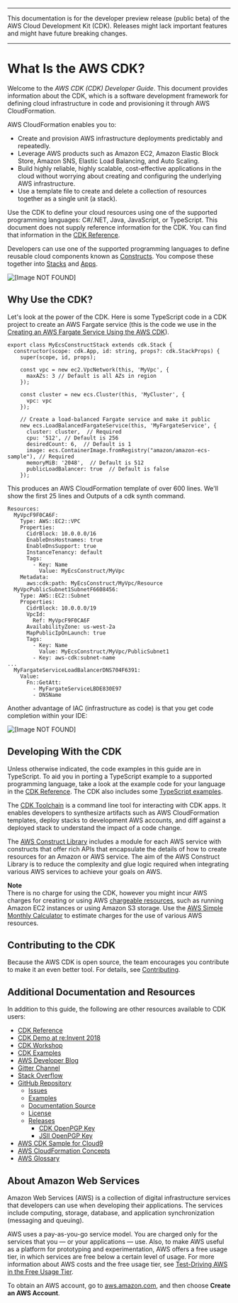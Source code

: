 --------

This documentation is for the developer preview release \(public beta\) of the AWS Cloud Development Kit \(CDK\)\. Releases might lack important features and might have future breaking changes\.

--------

# What Is the AWS CDK?<a name="what-is"></a>

Welcome to the *AWS CDK \(CDK\) Developer Guide*\. This document provides information about the CDK, which is a software development framework for defining cloud infrastructure in code and provisioning it through AWS CloudFormation\.

AWS CloudFormation enables you to:
+ Create and provision AWS infrastructure deployments predictably and repeatedly\.
+ Leverage AWS products such as Amazon EC2, Amazon Elastic Block Store, Amazon SNS, Elastic Load Balancing, and Auto Scaling\.
+ Build highly reliable, highly scalable, cost\-effective applications in the cloud without worrying about creating and configuring the underlying AWS infrastructure\.
+ Use a template file to create and delete a collection of resources together as a single unit \(a stack\)\.

Use the CDK to define your cloud resources using one of the supported programming languages: C\#/\.NET, Java, JavaScript, or TypeScript\. This document does not supply reference information for the CDK\. You can find that information in the [CDK Reference](https://awslabs.github.io/aws-cdk/)\.

Developers can use one of the supported programming languages to define reusable cloud components known as [Constructs](constructs.md)\. You compose these together into [Stacks](apps_and_stacks.md#stacks) and [Apps](apps_and_stacks.md#apps)\.

![\[Image NOT FOUND\]](http://docs.aws.amazon.com/CDK/latest/guide/images/AppStacks.png)

## Why Use the CDK?<a name="why_use_cdk"></a>

Let's look at the power of the CDK\. Here is some TypeScript code in a CDK project to create an AWS Fargate service \(this is the code we use in the [Creating an AWS Fargate Service Using the AWS CDK](ecs_example.md)\)\.

```
export class MyEcsConstructStack extends cdk.Stack {
  constructor(scope: cdk.App, id: string, props?: cdk.StackProps) {
    super(scope, id, props);

    const vpc = new ec2.VpcNetwork(this, 'MyVpc', {
      maxAZs: 3 // Default is all AZs in region
    });

    const cluster = new ecs.Cluster(this, 'MyCluster', {
      vpc: vpc
    });

    // Create a load-balanced Fargate service and make it public
    new ecs.LoadBalancedFargateService(this, 'MyFargateService', {
      cluster: cluster,  // Required
      cpu: '512', // Default is 256
      desiredCount: 6,  // Default is 1
      image: ecs.ContainerImage.fromRegistry("amazon/amazon-ecs-sample"), // Required
      memoryMiB: '2048',  // Default is 512
      publicLoadBalancer: true  // Default is false
    });
```

This produces an AWS CloudFormation template of over 600 lines\. We'll show the first 25 lines and Outputs of a cdk synth command\.

```
Resources:
  MyVpcF9F0CA6F:
    Type: AWS::EC2::VPC
    Properties:
      CidrBlock: 10.0.0.0/16
      EnableDnsHostnames: true
      EnableDnsSupport: true
      InstanceTenancy: default
      Tags:
        - Key: Name
          Value: MyEcsConstruct/MyVpc
    Metadata:
      aws:cdk:path: MyEcsConstruct/MyVpc/Resource
  MyVpcPublicSubnet1SubnetF6608456:
    Type: AWS::EC2::Subnet
    Properties:
      CidrBlock: 10.0.0.0/19
      VpcId:
        Ref: MyVpcF9F0CA6F
      AvailabilityZone: us-west-2a
      MapPublicIpOnLaunch: true
      Tags:
        - Key: Name
          Value: MyEcsConstruct/MyVpc/PublicSubnet1
        - Key: aws-cdk:subnet-name
...
  MyFargateServiceLoadBalancerDNS704F6391:
    Value:
      Fn::GetAtt:
        - MyFargateServiceLBDE830E97
        - DNSName
```

Another advantage of IAC \(infrastructure as code\) is that you get code completion within your IDE:

![\[Image NOT FOUND\]](http://docs.aws.amazon.com/CDK/latest/guide/images/CodeCompletion.png)

## Developing With the CDK<a name="developing"></a>

Unless otherwise indicated, the code examples in this guide are in TypeScript\. To aid you in porting a TypeScript example to a supported programming language, take a look at the example code for your language in the [CDK Reference](https://awslabs.github.io/aws-cdk/reference.html)\. The CDK also includes some [TypeScript examples](https://github.com/aws-samples/aws-cdk-examples/tree/master/typescript)\.

The [CDK Toolchain](tools.md) is a command line tool for interacting with CDK apps\. It enables developers to synthesize artifacts such as AWS CloudFormation templates, deploy stacks to development AWS accounts, and diff against a deployed stack to understand the impact of a code change\.

The [AWS Construct Library](aws_construct_lib.md) includes a module for each AWS service with constructs that offer rich APIs that encapsulate the details of how to create resources for an Amazon or AWS service\. The aim of the AWS Construct Library is to reduce the complexity and glue logic required when integrating various AWS services to achieve your goals on AWS\.

**Note**  
There is no charge for using the CDK, however you might incur AWS charges for creating or using AWS [chargeable resources](http://docs.aws.amazon.com/general/latest/gr/glos-chap.html#chargeable-resources), such as running Amazon EC2 instances or using Amazon S3 storage\. Use the [AWS Simple Monthly Calculator](http://calculator.s3.amazonaws.com/index.html) to estimate charges for the use of various AWS resources\.

## Contributing to the CDK<a name="contributing"></a>

Because the AWS CDK is open source, the team encourages you contribute to make it an even better tool\. For details, see [Contributing](https://github.com/awslabs/aws-cdk/blob/master/CONTRIBUTING.md)\.

## Additional Documentation and Resources<a name="additional_docs"></a>

In addition to this guide, the following are other resources available to CDK users:
+ [CDK Reference](https://awslabs.github.io/aws-cdk/)
+ [CDK Demo at re:Invent 2018](https://www.youtube.com/watch?v=Lh-kVC2r2AU)
+ [CDK Workshop](https://cdkworkshop.com/)
+ [CDK Examples](https://github.com/aws-samples/aws-cdk-examples)
+ [AWS Developer Blog](https://aws.amazon.com/blogs/developer)
+ [Gitter Channel](https://gitter.im/awslabs/aws-cdk)
+ [Stack Overflow](https://stackoverflow.com/questions/tagged/aws-cdk)
+ [GitHub Repository](https://github.com/awslabs/aws-cdk)
  + [Issues](https://github.com/awslabs/aws-cdk/issues)
  + [Examples](https://github.com/aws-samples/aws-cdk-examples)
  + [Documentation Source](https://github.com/awsdocs/aws-cdk-user-guide/tree/master/doc_source)
  + [License](https://github.com/awslabs/aws-cdk/blob/master/LICENSE)
  + [Releases](https://github.com/awslabs/aws-cdk/releases)
    + [CDK OpenPGP Key](pgp-keys.md#cdk_pgp_key)
    + [JSII OpenPGP Key](pgp-keys.md#jsii_pgp_key)
+ [AWS CDK Sample for Cloud9](https://docs.aws.amazon.com/cloud9/latest/user-guide/sample-cdk.html)
+ [AWS CloudFormation Concepts](https://docs.aws.amazon.com/AWSCloudFormation/latest/UserGuide/cfn-whatis-concepts.html)
+ [AWS Glossary](https://docs.aws.amazon.com/general/latest/gr/glos-chap.html)

## About Amazon Web Services<a name="about_aws"></a>

Amazon Web Services \(AWS\) is a collection of digital infrastructure services that developers can use when developing their applications\. The services include computing, storage, database, and application synchronization \(messaging and queuing\)\.

AWS uses a pay\-as\-you\-go service model\. You are charged only for the services that you — or your applications — use\. Also, to make AWS useful as a platform for prototyping and experimentation, AWS offers a free usage tier, in which services are free below a certain level of usage\. For more information about AWS costs and the free usage tier, see [Test\-Driving AWS in the Free Usage Tier](http://docs.aws.amazon.com/awsaccountbilling/latest/aboutv2/billing-free-tier.html)\.

To obtain an AWS account, go to [aws\.amazon\.com](https://aws.amazon.com), and then choose **Create an AWS Account**\.